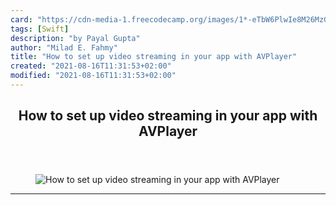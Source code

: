 ```yaml
---
card: "https://cdn-media-1.freecodecamp.org/images/1*-eTbW6PlwIe8M26MzGV2yg.jpeg"
tags: [Swift]
description: "by Payal Gupta"
author: "Milad E. Fahmy"
title: "How to set up video streaming in your app with AVPlayer"
created: "2021-08-16T11:31:53+02:00"
modified: "2021-08-16T11:31:53+02:00"
---
```

<div class="site-wrapper">
<main id="site-main" class="site-main outer">
<div class="inner">
<article class="post-full post tag-swift tag-programming tag-tech tag-technology tag-data ">
<header class="post-full-header">
<h1 class="post-full-title">How to set up video streaming in your app with AVPlayer</h1>
</header>
<figure class="post-full-image">
<picture>
<source media="(max-width: 700px)" sizes="1px" srcset="data:image/gif;base64,R0lGODlhAQABAIAAAAAAAP///yH5BAEAAAAALAAAAAABAAEAAAIBRAA7 1w">
<source media="(min-width: 701px)" sizes="(max-width: 800px) 400px,
(max-width: 1170px) 700px,
1400px" srcset="https://cdn-media-1.freecodecamp.org/images/1*-eTbW6PlwIe8M26MzGV2yg.jpeg 300w,
https://cdn-media-1.freecodecamp.org/images/1*-eTbW6PlwIe8M26MzGV2yg.jpeg 600w,
https://cdn-media-1.freecodecamp.org/images/1*-eTbW6PlwIe8M26MzGV2yg.jpeg 1000w,
https://cdn-media-1.freecodecamp.org/images/1*-eTbW6PlwIe8M26MzGV2yg.jpeg 2000w">
<img onerror="this.style.display='none'" src="https://cdn-media-1.freecodecamp.org/images/1*-eTbW6PlwIe8M26MzGV2yg.jpeg" alt="How to set up video streaming in your app with AVPlayer">
</picture>
</figure>
<section class="post-full-content">
<div class="post-content medium-migrated-article">
</div>
<hr>
</section>
</article>
</div>
</main>
</div>
<!-- Google Tag Manager (noscript) -->
<!-- End Google Tag Manager (noscript) -->
